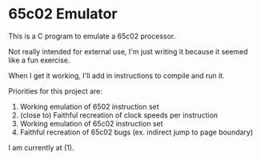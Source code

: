 # 65c02 Emulator

This is a C program to emulate a 65c02 processor.

Not really intended for external use, I'm just writing it because it seemed like a fun exercise.

When I get it working, I'll add in instructions to compile and run it.

Priorities for this project are:
  1. Working emulation of 6502 instruction set
  2. (close to) Faithful recreation of clock speeds per instruction
  3. Working emulation of 65c02 instruction set
  4. Faithful recreation of 65c02 bugs (ex. indirect jump to page boundary)

I am currently at (1).
